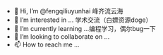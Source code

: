 - 👋 Hi, I’m @fengqiliuyunhai 峰齐流云海
- 👀 I’m interested in ... 学术交流（白嫖资源doge）
- 🌱 I’m currently learning ...编程学习，偶尔bug一下
- 💞️ I’m looking to collaborate on ...
- 📫 How to reach me ...

<!---
fengqiliuyunhai/fengqiliuyunhai is a ✨ special ✨ repository because its `README.md` (this file) appears on your GitHub profile.
You can click the Preview link to take a look at your changes.
--->
